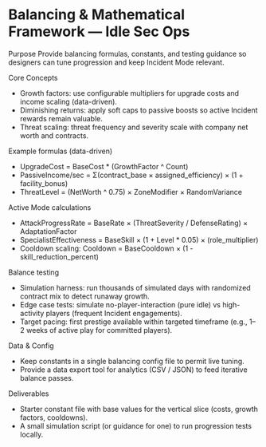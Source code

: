 # Balancing & Mathematical Framework — Idle Sec Ops

Purpose
Provide balancing formulas, constants, and testing guidance so designers can tune progression and keep Incident Mode relevant.

Core Concepts
- Growth factors: use configurable multipliers for upgrade costs and income scaling (data-driven).
- Diminishing returns: apply soft caps to passive boosts so active Incident rewards remain valuable.
- Threat scaling: threat frequency and severity scale with company net worth and contracts.

Example formulas (data-driven)
- UpgradeCost = BaseCost * (GrowthFactor ^ Count)
- PassiveIncome/sec = Σ(contract_base × assigned_efficiency) × (1 + facility_bonus)
- ThreatLevel = (NetWorth ^ 0.75) × ZoneModifier × RandomVariance

Active Mode calculations
- AttackProgressRate = BaseRate × (ThreatSeverity / DefenseRating) × AdaptationFactor
- SpecialistEffectiveness = BaseSkill × (1 + Level * 0.05) × (role_multiplier)
- Cooldown scaling: Cooldown = BaseCooldown × (1 - skill_reduction_percent)

Balance testing
- Simulation harness: run thousands of simulated days with randomized contract mix to detect runaway growth.
- Edge case tests: simulate no-player-interaction (pure idle) vs high-activity players (frequent Incident engagements).
- Target pacing: first prestige available within targeted timeframe (e.g., 1–2 weeks of active play for committed players).

Data & Config
- Keep constants in a single balancing config file to permit live tuning.
- Provide a data export tool for analytics (CSV / JSON) to feed iterative balance passes.

Deliverables
- Starter constant file with base values for the vertical slice (costs, growth factors, cooldowns).
- A small simulation script (or guidance for one) to run progression tests locally.
